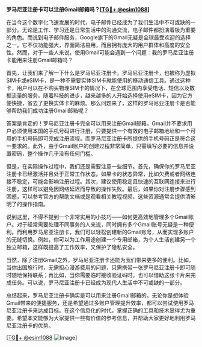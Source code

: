 **罗马尼亚注册卡可以注册Gmail邮箱吗？[[TG💪+ @esim1088](https://t.me/s/esim1088)]**

在当今这个数字化飞速发展的时代，电子邮件已经成为了我们生活中不可或缺的一部分。无论是工作、学习还是日常生活中的沟通交流，电子邮件都扮演着极为重要的角色。而说到电子邮件服务，Google旗下的Gmail无疑是全球最受欢迎的选择之一。它不仅功能强大，界面简洁易用，而且拥有庞大的用户群体和高度的安全性。然而，对于一些人来说，使用Gmail可能会遇到一个问题：我的罗马尼亚注册卡能用来注册Gmail邮箱吗？

首先，让我们来了解一下什么是罗马尼亚注册卡。罗马尼亚注册卡，也被称为虚拟SIM卡或eSIM卡，是一种不需要实体SIM卡就能使用的移动通信工具。通过这种卡，用户可以在不购买物理SIM卡的情况下，在全球范围内享受电话、短信以及数据流量的服务。随着科技的进步，越来越多的人开始选择使用eSIM卡，因为它方便快捷，省去了更换实体卡的麻烦。那么问题来了，这样的罗马尼亚注册卡是否能够帮助我们成功注册Gmail邮箱呢？

答案是肯定的！罗马尼亚注册卡完全可以用来注册Gmail邮箱。Gmail并不要求用户必须使用本国的手机号码进行注册，只要提供一个有效的电子邮箱地址和一个可用的手机号码即可完成注册流程。而罗马尼亚注册卡所提供的手机号码正是符合这一要求的。此外，由于Gmail账户的创建过程非常简单，只需填写必要的信息并设置密码，整个操作几乎没有任何门槛。

但是，在实际操作过程中，我们还是需要注意一些细节。首先，确保你的罗马尼亚注册卡已经激活并且处于正常工作状态。如果卡的状态异常，比如欠费或者网络连接不稳定，可能会影响注册过程。其次，建议使用稳定且快速的互联网连接来进行注册，这样可以避免因网络延迟而导致的操作失败。最后，如果你对注册步骤感到困惑，可以参考官方的帮助文档或是观看相关教程视频，这些资源通常会提供清晰明了的操作指南。

说到这里，不得不提到一个非常实用的小技巧——如何更高效地管理多个Gmail账户。对于经常需要处理不同事务的人来说，同时拥有多个Gmail账号无疑是一种便利。而利用罗马尼亚注册卡，我们可以轻松创建新的Gmail账号，从而实现多账户的无缝切换。例如，你可以为工作用途创建一个专用邮箱，为个人生活创建另一个独立邮箱，这样既提高了工作效率，又保护了隐私安全。

当然，除了注册Gmail之外，罗马尼亚注册卡还能为我们带来更多的便利。比如，当你出国旅行时，无需担心漫游费用的问题，只需携带一张罗马尼亚注册卡即可随时随地保持联系；再比如，当你需要临时接收验证码时，也可以借助这张卡片来完成任务。可以说，罗马尼亚注册卡已经成为现代人生活中不可或缺的一部分。

总结起来，罗马尼亚注册卡确实是可以用来注册Gmail邮箱的。无论你是想体验Gmail带来的便捷服务，还是希望通过多账户管理提升效率，都可以尝试使用罗马尼亚注册卡来达成目标。在这个信息化的时代，掌握正确的工具和技术显得尤为重要。希望本文能够为大家提供一些有价值的参考信息，并帮助大家更好地利用罗马尼亚注册卡的优势。

[[TG💪+ @esim1088](https://t.me/s/esim1088) ![Image](https://i.postimg.cc/4NQfJmqS/Snipaste-2025-05-13-00-14-12.png)]